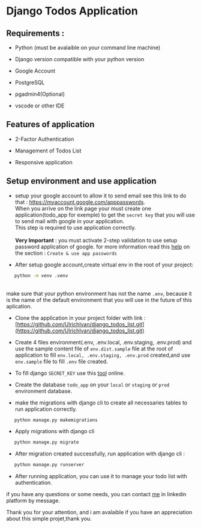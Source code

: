 # Django Todos Application

## Requirements :

- Python (must be avalaible on your command line machine)

- Django version compatible with your python version

- Google Account

- PostgreSQL

- pgadmin4(Optional)

- vscode or other IDE

## Features of application

- 2-Factor Authentication

- Management of Todos List

- Responsive application

## Setup environment and use application

- setup your google account to allow it to send email see this link to do that : https://myaccount.google.com/apppasswords. <br>
  When you arrive on the link page your must create one application(todo_app for exemple) to get the `secret key` that you will use to send mail with google in your application.<br> This step is required to use application correctly.<br><br>
  **Very Important** : you must activate 2-step validation to use setup password application of google. for more information read this [help](https://support.google.com/mail/answer/185833?sjid=11845357661678490645-EU) on the section : `Create & use app passwords`

- After setup google account,create virtual env in the root of your project:

```cmd
   python -m venv .venv
```

<br> make sure that your python environment has not the name `.env`, because it is the name of the default environment that you will use in the future of this aplication.

- Clone the application in your project folder with link : [https://github.com/UlrichIvan/django_todos_list.git](https://github.com/UlrichIvan/django_todos_list.git)

- Create 4 files environment(.env, .env.local, .env.staging, .env.prod) and use the sample content file of `env.dist.sample` file at the root of application to fill `env.local, .env.staging, .env.prod` created,and use `env.sample` file to fill `.env` file created.

- To fill django `SECRET_KEY` use this [tool](https://djecrety.ir/) online.

- Create the database `todo_app` on your `local` or `staging` or `prod` environment database.

- make the migrations with django cli to create all necessaries tables to run application correctly.

```cmd
   python manage.py makemigrations
```

- Apply migrations with django cli

```cmd
   python manage.py migrate
```

- After migration created successfully, run application with django cli :

```cmd
   python manage.py runserver
```

- After running application, you can use it to manage your todo list with authentication.

if you have any questions or some needs, you can contact [me](https://www.linkedin.com/in/ulrich-chokomeny/) in linkedin platform by message.<br>

Thank you for your attention, and i am avalaible if you have an appreciation about this simple projet,thank you.
